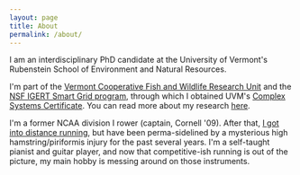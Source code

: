 ```yaml
---
layout: page
title: About
permalink: /about/
---
```


I am an interdisciplinary PhD candidate at the University of Vermont's Rubenstein School of Environment and Natural Resources. 

I'm part of the [Vermont Cooperative Fish and Wildlife Research Unit](https://www.coopunits.org/Vermont/) and the [NSF IGERT Smart Grid program](https://www.uvm.edu/smartgrid/), through which I obtained UVM's [Complex Systems Certificate](http://www.vermontcomplexsystems.org/education/certificate/). You can read more about my research [here](https://cbalantic.github.io/research/).

I'm a former NCAA division I rower (captain, Cornell '09). After that, [I got into distance running](https://www.athlinks.com/athletes/67626184/statistics), but have been perma-sidelined by a mysterious high hamstring/piriformis injury for the past several years. I'm a self-taught pianist and guitar player, and now that competitive-ish running is out of the picture, my main hobby is messing around on those instruments. 
